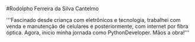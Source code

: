 #Rodolpho Ferreira da Silva Cantelmo

'''Fascinado desde criança com eletrônicos e tecnologia, trabalhei com venda e
manutenção de celulares e posteriormente, com internet por fibra óptica.
Agora, inicio minha jornada como PythonDeveloper. Mãos a obra!'''
